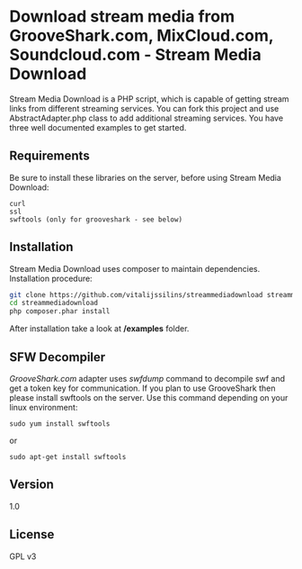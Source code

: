 Download stream media from GrooveShark.com, MixCloud.com, Soundcloud.com - Stream Media Download
=========

Stream Media Download is a PHP script, which is capable of getting stream links from different streaming services.
You can fork this project and use AbstractAdapter.php class to add additional streaming services.
You have three well documented examples to get started.

Requirements
--------------
Be sure to install these libraries on the server, before using Stream Media Download:
```
curl
ssl
swftools (only for grooveshark - see below)
```


Installation
--------------
Stream Media Download uses composer to maintain dependencies. Installation procedure:

```sh
git clone https://github.com/vitalijssilins/streammediadownload streammediadownload
cd streammediadownload
php composer.phar install
```
After installation take a look at **/examples** folder.


SFW Decompiler
-----------
*GrooveShark.com* adapter uses *swfdump* command to decompile swf and get a token key for communication. If you plan to use GrooveShark then please install swftools on the server.
Use this command depending on your linux environment:

```
sudo yum install swftools
```
or
```
sudo apt-get install swftools
```
Version
----

1.0

License
----

GPL v3